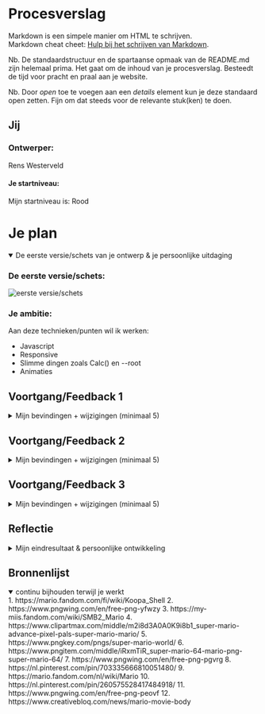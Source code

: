 # Procesverslag
Markdown is een simpele manier om HTML te schrijven.  
Markdown cheat cheet: [Hulp bij het schrijven van Markdown](https://github.com/adam-p/markdown-here/wiki/Markdown-Cheatsheet).

Nb. De standaardstructuur en de spartaanse opmaak van de README.md zijn helemaal prima. Het gaat om de inhoud van je procesverslag. Besteedt de tijd voor pracht en praal aan je website.

Nb. Door *open* toe te voegen aan een *details* element kun je deze standaard open zetten. Fijn om dat steeds voor de relevante stuk(ken) te doen.




## Jij

### Ontwerper:
Rens Westerveld

#### Je startniveau:
Mijn startniveau is: Rood




# Je plan

<details open>
  <summary>De eerste versie/schets van je ontwerp & je persoonlijke uitdaging</summary>

  ### De eerste versie/schets:
  <img src="readme-images/eersteschets.png" width="375px" alt="eerste versie/schets">


  ### Je ambitie: 
  Aan deze technieken/punten wil ik werken:
  - Javascript
  - Responsive
  - Slimme dingen zoals Calc() en --root
  - Animaties
 
</details>




## Voortgang/Feedback 1

<details>
  <summary>Mijn bevindingen + wijzigingen (minimaal 5)</summary>

  ### Bevinding 1:
  Voeren van shrooms om "verder" te komen is een goed idee.

  #### oplossing:
  -

  ### Bevinding 2:
  Hoe ga je de achtergrond laten veranderen bij de horizontal scroll? Wat is hier de beste manie om dit te doen? foto's achter elkaar?

  #### oplossing:
  Alle Images achter elkaar plakken en op de overgang tussen de images/werelden een element die over mario heeft komt om hem daar achter te veranderen

  ### Bevinding 3:
  Hoe ga je mario veranderen? transitie?

  #### oplossing:
  Als ik idee 1 kies, dan het bovenstaande (bevinding 2) en anders door een leuke animatie die past bij het verder gaan en terug gaan. (voeren van mushrooms met de vergroot animatie en terug gaan door te raken met een "shell")

  ### Bevinding 4:
  Probeer het uniek voor mario te maken. Nu kunnen ook ander karakters in die plaats.

  #### oplossing:
  Ik heb voor "idee 3" gekozen. Dit is echt uniek en herkenbaar voor mario. Ik heb hier herkenbare animaties aan toegevoegd zodat het goed binnen de vormgeving valt.

  ### Bevinding 5:
  Je kan idee 1 en 3 combineren (Lopen door het level en het voeren van Mushrooms om verder te komen)

  #### oplossing:
  -


</details>




## Voortgang/Feedback 2

<details>
  <summary>Mijn bevindingen + wijzigingen (minimaal 5)</summary>
  
  ### Bevinding 1:
  Nog geen bronnen bij de afbeeldingen.

  #### oplossing:
  Bronnen van de gebruikte afbeeldingen terug gaan zoeken en in de code zetten.

  ### Bevinding 2:
  IMG's laden niet in op github.
  <img src="readme-images/fb2b2.png" width="375px" alt="images die niet laden op pagina">

  ### oplossing:
  bij de 'src' ./ gebruiken ipv /

  ### Bevinding 3:
  Font van mario wordt niet getoond op github.
  <img src="readme-images/fb2b3.png" width="375px" alt="images die niet laden op pagina">

  #### oplossing:
  Kijken waarom het font niet wordt ingeladen. Is dit door github of omdat het font niet goed opgehaald wordt.


  ### Bevinding 4:
  CSS selectors staan op willekeurige volgorde.

  ### oplossing:
  Kijken of ik structuur kan aanbrengen in mijn CSS selectors.

  ### Bevinding 5:
  Er zijn nog weinig states toegevoegd

  ### oplossing:
  States gaan toevoegen aan de buttons.

  ### Bevinding 6:
  Nog geen aandacht gegeven aan dark mode en reduced motion

  ### oplossing:
  Deze gaan toevoegen.

</details>




## Voortgang/Feedback 3

<details>
  <summary>Mijn bevindingen + wijzigingen (minimaal 5)</summary>
  
  ### Bevinding 1:
  Onderkant mooier maken

  #### oplossing:
  Beschrijving hoe je het hebt hebt opgelost of als het niet gelukt is hoe je het zou oplossen (tekst en afbeeding(en)).



  ### Bevinding 2:
  Leuke elementen toevoegen

  #### oplossing:
  Beschrijving hoe je het hebt hebt opgelost of als het niet gelukt is hoe je het zou oplossen (tekst en afbeeding(en)).



  ### Bevinding 3:
  Kijken naar cursor dat die anders is op andere devices

</details>




## Reflectie

<details>
  <summary>Mijn eindresultaat & persoonlijke ontwikkeling</summary>

  ### Je uitkomst - karakteristiek screenshot(s):
  <img src="readme-images/dummy-plaatje.jpg" width="375px" alt="final ontwerp">


  ### Dit ging goed/Heb ik geleerd: 
  Korte omschrijving met plaatje(s)

  <img src="readme-images/dummy-plaatje.jpg" width="375px" alt="top">


  ### Dit was lastig/Is niet gelukt:
  Korte omschrijving met plaatje(s)
  Button disablen/verbergen wanneer je niet verder kan.

  <img src="readme-images/dummy-plaatje.jpg" width="375px" alt="bummer">
</details>




## Bronnenlijst

<details open>
<summary>continu bijhouden terwijl je werkt</summary>
1. https://mario.fandom.com/fi/wiki/Koopa_Shell
2. https://www.pngwing.com/en/free-png-yfwzy
3. https://my-miis.fandom.com/wiki/SMB2_Mario
4. https://www.clipartmax.com/middle/m2i8d3A0A0K9i8b1_super-mario-advance-pixel-pals-super-mario-mario/
5. https://www.pngkey.com/pngs/super-mario-world/
6. https://www.pngitem.com/middle/iRxmTiR_super-mario-64-mario-png-super-mario-64/
7. https://www.pngwing.com/en/free-png-pgvrg
8. https://nl.pinterest.com/pin/703335666810051480/
9. https://mario.fandom.com/nl/wiki/Mario
10. https://nl.pinterest.com/pin/260575528417484918/
11. https://www.pngwing.com/en/free-png-peovf
12. https://www.creativebloq.com/news/mario-movie-body

</details>